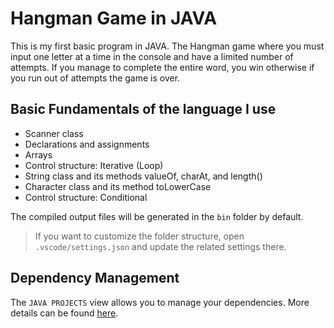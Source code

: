 # Hangman Game in JAVA

This is my first basic program in JAVA. The Hangman game where you must input one letter at a time in the console and have a limited number of attempts. If you manage to complete the entire word, you win otherwise if you run out of attempts the game is over.

## Basic Fundamentals of the language I use

- Scanner class
- Declarations and assignments
- Arrays
- Control structure: Iterative (Loop)
- String class and its methods valueOf, charAt, and length()
- Character class and its method toLowerCase
- Control structure: Conditional

The compiled output files will be generated in the `bin` folder by default.

> If you want to customize the folder structure, open `.vscode/settings.json` and update the related settings there.

## Dependency Management

The `JAVA PROJECTS` view allows you to manage your dependencies. More details can be found [here](https://github.com/microsoft/vscode-java-dependency#manage-dependencies).

